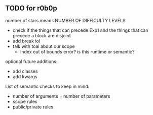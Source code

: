 ## TODO for r0b0p

number of stars means NUMBER OF DIFFICULTY LEVELS

- check if the things that can precede Exp1 and the things that can precede a block are disjoint
- add break lol
- talk with toal about our scope
  - index out of bounds error? is this runtime or semantic?

optional future additions:

- add classes
- add kwargs

List of semantic checks to keep in mind:

- number of arguments = number of parameters
- scope rules
- public/private rules
